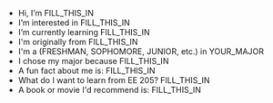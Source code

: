 - Hi, I’m FILL_THIS_IN
- I’m interested in FILL_THIS_IN
- I’m currently learning FILL_THIS_IN
- I'm originally from FILL_THIS_IN
- I'm a (FRESHMAN, SOPHOMORE, JUNIOR, etc.) in YOUR_MAJOR
- I chose my major because FILL_THIS_IN
- A fun fact about me is:  FILL_THIS_IN
- What do I want to learn from EE 205?  FILL_THIS_IN
- A book or movie I'd recommend is:  FILL_THIS_IN
